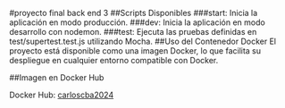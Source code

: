 #proyecto final back end 3 
##Scripts Disponibles
###start: Inicia la aplicación en modo producción.
###dev: Inicia la aplicación en modo desarrollo con nodemon.
###test: Ejecuta las pruebas definidas en test/supertest.test.js utilizando Mocha.
##Uso del Contenedor Docker
El proyecto está disponible como una imagen Docker, lo que facilita su despliegue en cualquier entorno compatible con Docker.

##Imagen en Docker Hub

Docker Hub: [carloscba2024](https://hub.docker.com/u/carloscba2024)